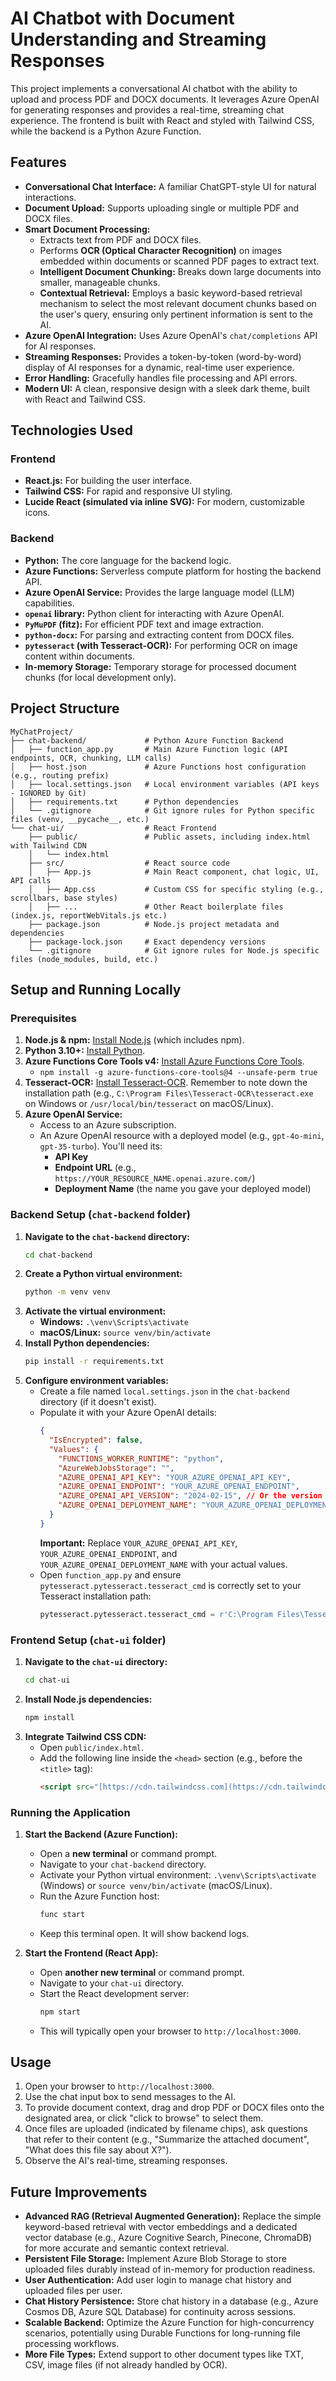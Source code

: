 # AI Chatbot with Document Understanding and Streaming Responses

This project implements a conversational AI chatbot with the ability to upload and process PDF and DOCX documents. It leverages Azure OpenAI for generating responses and provides a real-time, streaming chat experience. The frontend is built with React and styled with Tailwind CSS, while the backend is a Python Azure Function.

## Features

- **Conversational Chat Interface:** A familiar ChatGPT-style UI for natural interactions.
- **Document Upload:** Supports uploading single or multiple PDF and DOCX files.
- **Smart Document Processing:**
  - Extracts text from PDF and DOCX files.
  - Performs **OCR (Optical Character Recognition)** on images embedded within documents or scanned PDF pages to extract text.
  - **Intelligent Document Chunking:** Breaks down large documents into smaller, manageable chunks.
  - **Contextual Retrieval:** Employs a basic keyword-based retrieval mechanism to select the most relevant document chunks based on the user's query, ensuring only pertinent information is sent to the AI.
- **Azure OpenAI Integration:** Uses Azure OpenAI's `chat/completions` API for AI responses.
- **Streaming Responses:** Provides a token-by-token (word-by-word) display of AI responses for a dynamic, real-time user experience.
- **Error Handling:** Gracefully handles file processing and API errors.
- **Modern UI:** A clean, responsive design with a sleek dark theme, built with React and Tailwind CSS.

## Technologies Used

### Frontend

- **React.js:** For building the user interface.
- **Tailwind CSS:** For rapid and responsive UI styling.
- **Lucide React (simulated via inline SVG):** For modern, customizable icons.

### Backend

- **Python:** The core language for the backend logic.
- **Azure Functions:** Serverless compute platform for hosting the backend API.
- **Azure OpenAI Service:** Provides the large language model (LLM) capabilities.
- **`openai` library:** Python client for interacting with Azure OpenAI.
- **`PyMuPDF` (fitz):** For efficient PDF text and image extraction.
- **`python-docx`:** For parsing and extracting content from DOCX files.
- **`pytesseract` (with Tesseract-OCR):** For performing OCR on image content within documents.
- **In-memory Storage:** Temporary storage for processed document chunks (for local development only).

## Project Structure

```
MyChatProject/
├── chat-backend/             # Python Azure Function Backend
│   ├── function_app.py       # Main Azure Function logic (API endpoints, OCR, chunking, LLM calls)
│   ├── host.json             # Azure Functions host configuration (e.g., routing prefix)
│   ├── local.settings.json   # Local environment variables (API keys - IGNORED by Git)
│   ├── requirements.txt      # Python dependencies
│   └── .gitignore            # Git ignore rules for Python specific files (venv, __pycache__, etc.)
└── chat-ui/                  # React Frontend
    ├── public/               # Public assets, including index.html with Tailwind CDN
    │   └── index.html
    ├── src/                  # React source code
    │   ├── App.js            # Main React component, chat logic, UI, API calls
    │   ├── App.css           # Custom CSS for specific styling (e.g., scrollbars, base styles)
    │   ├── ...               # Other React boilerplate files (index.js, reportWebVitals.js etc.)
    ├── package.json          # Node.js project metadata and dependencies
    ├── package-lock.json     # Exact dependency versions
    └── .gitignore            # Git ignore rules for Node.js specific files (node_modules, build, etc.)
```

## Setup and Running Locally

### Prerequisites

1.  **Node.js & npm:** [Install Node.js](https://nodejs.org/en/download/) (which includes npm).
2.  **Python 3.10+:** [Install Python](https://www.python.org/downloads/).
3.  **Azure Functions Core Tools v4:** [Install Azure Functions Core Tools](https://learn.microsoft.com/en-us/azure/azure-functions/functions-run-local?tabs=v4%2Cwindows%2Ccsharp%2Cportal%2Cbash%2Ck8s&pivots=programming-language-python#install-the-azure-functions-core-tools).
    - `npm install -g azure-functions-core-tools@4 --unsafe-perm true`
4.  **Tesseract-OCR:** [Install Tesseract-OCR](https://tesseract-ocr.github.io/tessdoc/Installation.html). Remember to note down the installation path (e.g., `C:\Program Files\Tesseract-OCR\tesseract.exe` on Windows or `/usr/local/bin/tesseract` on macOS/Linux).
5.  **Azure OpenAI Service:**
    - Access to an Azure subscription.
    - An Azure OpenAI resource with a deployed model (e.g., `gpt-4o-mini`, `gpt-35-turbo`). You'll need its:
      - **API Key**
      - **Endpoint URL** (e.g., `https://YOUR_RESOURCE_NAME.openai.azure.com/`)
      - **Deployment Name** (the name you gave your deployed model)

### Backend Setup (`chat-backend` folder)

1.  **Navigate to the `chat-backend` directory:**
    ```bash
    cd chat-backend
    ```
2.  **Create a Python virtual environment:**
    ```bash
    python -m venv venv
    ```
3.  **Activate the virtual environment:**
    - **Windows:** `.\venv\Scripts\activate`
    - **macOS/Linux:** `source venv/bin/activate`
4.  **Install Python dependencies:**
    ```bash
    pip install -r requirements.txt
    ```
5.  **Configure environment variables:**
    - Create a file named `local.settings.json` in the `chat-backend` directory (if it doesn't exist).
    - Populate it with your Azure OpenAI details:
      ```json
      {
        "IsEncrypted": false,
        "Values": {
          "FUNCTIONS_WORKER_RUNTIME": "python",
          "AzureWebJobsStorage": "",
          "AZURE_OPENAI_API_KEY": "YOUR_AZURE_OPENAI_API_KEY",
          "AZURE_OPENAI_ENDPOINT": "YOUR_AZURE_OPENAI_ENDPOINT",
          "AZURE_OPENAI_API_VERSION": "2024-02-15", // Or the version you deployed with
          "AZURE_OPENAI_DEPLOYMENT_NAME": "YOUR_AZURE_OPENAI_DEPLOYMENT_NAME"
        }
      }
      ```
      **Important:** Replace `YOUR_AZURE_OPENAI_API_KEY`, `YOUR_AZURE_OPENAI_ENDPOINT`, and `YOUR_AZURE_OPENAI_DEPLOYMENT_NAME` with your actual values.
    - Open `function_app.py` and ensure `pytesseract.pytesseract.tesseract_cmd` is correctly set to your Tesseract installation path:
      ```python
      pytesseract.pytesseract.tesseract_cmd = r'C:\Program Files\Tesseract-OCR\tesseract.exe' # Example
      ```

### Frontend Setup (`chat-ui` folder)

1.  **Navigate to the `chat-ui` directory:**
    ```bash
    cd chat-ui
    ```
2.  **Install Node.js dependencies:**
    ```bash
    npm install
    ```
3.  **Integrate Tailwind CSS CDN:**
    - Open `public/index.html`.
    - Add the following line inside the `<head>` section (e.g., before the `<title>` tag):
      ```html
      <script src="[https://cdn.tailwindcss.com](https://cdn.tailwindcss.com)"></script>
      ```

### Running the Application

1.  **Start the Backend (Azure Function):**

    - Open a **new terminal** or command prompt.
    - Navigate to your `chat-backend` directory.
    - Activate your Python virtual environment: `.\venv\Scripts\activate` (Windows) or `source venv/bin/activate` (macOS/Linux).
    - Run the Azure Function host:
      ```bash
      func start
      ```
    - Keep this terminal open. It will show backend logs.

2.  **Start the Frontend (React App):**
    - Open **another new terminal** or command prompt.
    - Navigate to your `chat-ui` directory.
    - Start the React development server:
      ```bash
      npm start
      ```
    - This will typically open your browser to `http://localhost:3000`.

## Usage

1.  Open your browser to `http://localhost:3000`.
2.  Use the chat input box to send messages to the AI.
3.  To provide document context, drag and drop PDF or DOCX files onto the designated area, or click "click to browse" to select them.
4.  Once files are uploaded (indicated by filename chips), ask questions that refer to their content (e.g., "Summarize the attached document", "What does this file say about X?").
5.  Observe the AI's real-time, streaming responses.

## Future Improvements

- **Advanced RAG (Retrieval Augmented Generation):** Replace the simple keyword-based retrieval with vector embeddings and a dedicated vector database (e.g., Azure Cognitive Search, Pinecone, ChromaDB) for more accurate and semantic context retrieval.
- **Persistent File Storage:** Implement Azure Blob Storage to store uploaded files durably instead of in-memory for production readiness.
- **User Authentication:** Add user login to manage chat history and uploaded files per user.
- **Chat History Persistence:** Store chat history in a database (e.g., Azure Cosmos DB, Azure SQL Database) for continuity across sessions.
- **Scalable Backend:** Optimize the Azure Function for high-concurrency scenarios, potentially using Durable Functions for long-running file processing workflows.
- **More File Types:** Extend support to other document types like TXT, CSV, image files (if not already handled by OCR).
